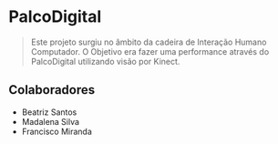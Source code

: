 # PalcoDigital
> Este projeto surgiu no âmbito da cadeira de Interação Humano Computador. O Objetivo era fazer uma performance através do PalcoDigital utilizando visão por Kinect.

## Colaboradores
- Beatriz Santos
- Madalena Silva
- Francisco Miranda
